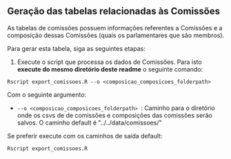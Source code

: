 ## Geração das tabelas relacionadas às Comissões

As tabelas de comissões possuem informações referentes a Comissões e a composição dessas Comissões (quais os parlamentares que são membros).

Para gerar esta tabela, siga as seguintes etapas:

1. Execute o script que processa os dados de Comissões. Para isto **execute do mesmo diretório deste readme** o seguinte comando:

```
Rscript export_comissoes.R --o <composicao_composicoes_folderpath> 
```

Com o seguinte argumento:

* `--o <composicao_composicoes_folderpath> `: Caminho para o diretório onde os csvs de de comissões e composições das comissões serão salvos. O caminho default é "../../data/comissoes/"

Se preferir execute com os caminhos de saída default:

```
Rscript export_comissoes.R
```
